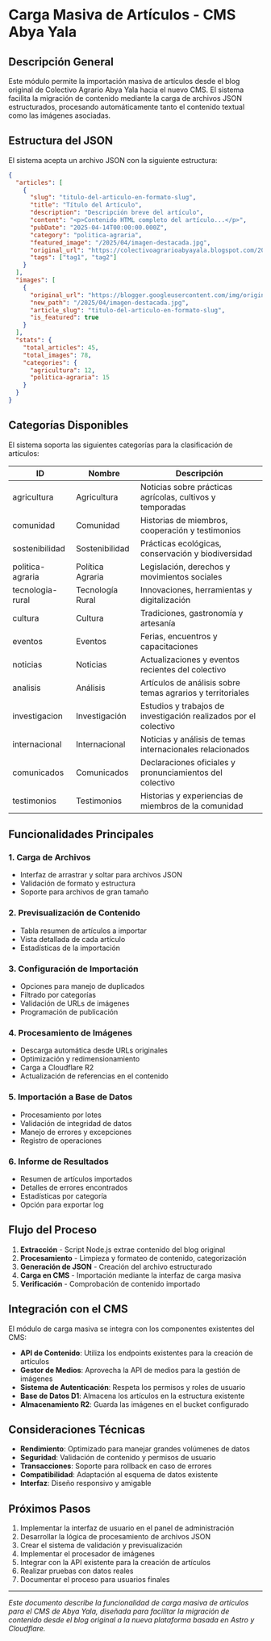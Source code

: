 # Carga Masiva de Artículos - CMS Abya Yala

## Descripción General

Este módulo permite la importación masiva de artículos desde el blog original de Colectivo Agrario Abya Yala hacia el nuevo CMS. El sistema facilita la migración de contenido mediante la carga de archivos JSON estructurados, procesando automáticamente tanto el contenido textual como las imágenes asociadas.

## Estructura del JSON

El sistema acepta un archivo JSON con la siguiente estructura:

```json
{
  "articles": [
    {
      "slug": "titulo-del-articulo-en-formato-slug",
      "title": "Título del Artículo",
      "description": "Descripción breve del artículo",
      "content": "<p>Contenido HTML completo del artículo...</p>",
      "pubDate": "2025-04-14T00:00:00.000Z",
      "category": "politica-agraria",
      "featured_image": "/2025/04/imagen-destacada.jpg",
      "original_url": "https://colectivoagrarioabyayala.blogspot.com/2022/04/titulo-original.html",
      "tags": ["tag1", "tag2"]
    }
  ],
  "images": [
    {
      "original_url": "https://blogger.googleusercontent.com/img/original.jpg",
      "new_path": "/2025/04/imagen-destacada.jpg",
      "article_slug": "titulo-del-articulo-en-formato-slug",
      "is_featured": true
    }
  ],
  "stats": {
    "total_articles": 45,
    "total_images": 78,
    "categories": {
      "agricultura": 12,
      "politica-agraria": 15
    }
  }
}
```

## Categorías Disponibles

El sistema soporta las siguientes categorías para la clasificación de artículos:

| ID               | Nombre            | Descripción                                                    |
|------------------|-------------------|----------------------------------------------------------------|
| agricultura      | Agricultura       | Noticias sobre prácticas agrícolas, cultivos y temporadas      |
| comunidad        | Comunidad         | Historias de miembros, cooperación y testimonios               |
| sostenibilidad   | Sostenibilidad    | Prácticas ecológicas, conservación y biodiversidad             |
| politica-agraria | Política Agraria  | Legislación, derechos y movimientos sociales                   |
| tecnologia-rural | Tecnología Rural  | Innovaciones, herramientas y digitalización                    |
| cultura          | Cultura           | Tradiciones, gastronomía y artesanía                           |
| eventos          | Eventos           | Ferias, encuentros y capacitaciones                            |
| noticias         | Noticias          | Actualizaciones y eventos recientes del colectivo              |
| analisis         | Análisis          | Artículos de análisis sobre temas agrarios y territoriales     |
| investigacion    | Investigación     | Estudios y trabajos de investigación realizados por el colectivo |
| internacional    | Internacional     | Noticias y análisis de temas internacionales relacionados      |
| comunicados      | Comunicados       | Declaraciones oficiales y pronunciamientos del colectivo       |
| testimonios      | Testimonios       | Historias y experiencias de miembros de la comunidad           |

## Funcionalidades Principales

### 1. Carga de Archivos
- Interfaz de arrastrar y soltar para archivos JSON
- Validación de formato y estructura
- Soporte para archivos de gran tamaño

### 2. Previsualización de Contenido
- Tabla resumen de artículos a importar
- Vista detallada de cada artículo
- Estadísticas de la importación

### 3. Configuración de Importación
- Opciones para manejo de duplicados
- Filtrado por categorías
- Validación de URLs de imágenes
- Programación de publicación

### 4. Procesamiento de Imágenes
- Descarga automática desde URLs originales
- Optimización y redimensionamiento
- Carga a Cloudflare R2
- Actualización de referencias en el contenido

### 5. Importación a Base de Datos
- Procesamiento por lotes
- Validación de integridad de datos
- Manejo de errores y excepciones
- Registro de operaciones

### 6. Informe de Resultados
- Resumen de artículos importados
- Detalles de errores encontrados
- Estadísticas por categoría
- Opción para exportar log

## Flujo del Proceso

1. **Extracción** - Script Node.js extrae contenido del blog original
2. **Procesamiento** - Limpieza y formateo de contenido, categorización
3. **Generación de JSON** - Creación del archivo estructurado
4. **Carga en CMS** - Importación mediante la interfaz de carga masiva
5. **Verificación** - Comprobación de contenido importado

## Integración con el CMS

El módulo de carga masiva se integra con los componentes existentes del CMS:

- **API de Contenido**: Utiliza los endpoints existentes para la creación de artículos
- **Gestor de Medios**: Aprovecha la API de medios para la gestión de imágenes
- **Sistema de Autenticación**: Respeta los permisos y roles de usuario
- **Base de Datos D1**: Almacena los artículos en la estructura existente
- **Almacenamiento R2**: Guarda las imágenes en el bucket configurado

## Consideraciones Técnicas

- **Rendimiento**: Optimizado para manejar grandes volúmenes de datos
- **Seguridad**: Validación de contenido y permisos de usuario
- **Transacciones**: Soporte para rollback en caso de errores
- **Compatibilidad**: Adaptación al esquema de datos existente
- **Interfaz**: Diseño responsivo y amigable

## Próximos Pasos

1. Implementar la interfaz de usuario en el panel de administración
2. Desarrollar la lógica de procesamiento de archivos JSON
3. Crear el sistema de validación y previsualización
4. Implementar el procesador de imágenes
5. Integrar con la API existente para la creación de artículos
6. Realizar pruebas con datos reales
7. Documentar el proceso para usuarios finales

---

*Este documento describe la funcionalidad de carga masiva de artículos para el CMS de Abya Yala, diseñada para facilitar la migración de contenido desde el blog original a la nueva plataforma basada en Astro y Cloudflare.*
